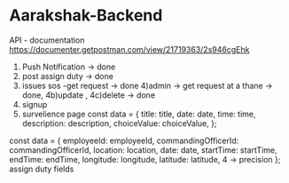 # Aarakshak-Backend
API - documentation
https://documenter.getpostman.com/view/21719363/2s946cgEhk

1) Push Notification -> done
2) post assign duty   -> done
3) issues sos -get request      -> done
4)admin ->  get request at a thane -> done, 4b)update , 4c)delete -> done
5) signup
6) survelience page
const data = {
      title: title,
      date: date,
      time: time,
      description: description,
      choiceValue: choiceValue,
};

const data = {
      employeeId: employeeId,
      commandingOfficerId: commandingOfficerId,
      location: location,
      date: date,
      startTime: startTime,
      endTime: endTime,
      longitude: longitude,
      latitude: latitude,  4 -> precision
};
assign duty fields